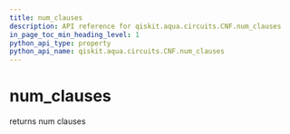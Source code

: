 ```yaml
---
title: num_clauses
description: API reference for qiskit.aqua.circuits.CNF.num_clauses
in_page_toc_min_heading_level: 1
python_api_type: property
python_api_name: qiskit.aqua.circuits.CNF.num_clauses
---
```


# num\_clauses

returns num clauses

